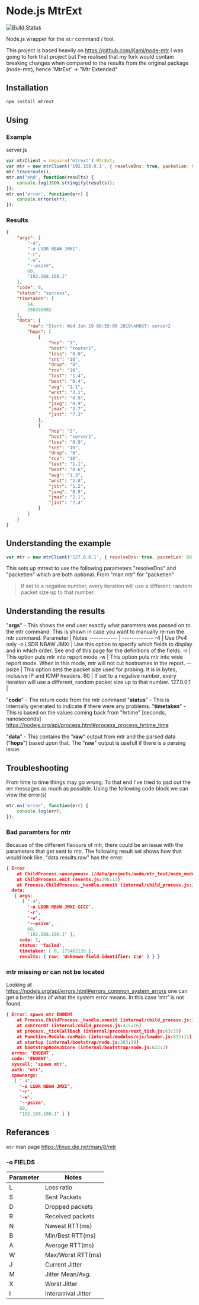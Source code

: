 # Node.js MtrExt

[![Build Status](https://travis-ci.org/ThatOneNeji/node-mtrext.svg?branch=master)](https://travis-ci.org/ThatOneNeji/node-mtrext)

Node.js wrapper for the `mtr` command / tool.

This project is based heavily on https://github.com/Kami/node-mtr 
I was going to fork that project but I've realised that my fork would contain breaking changes when compared to the results from the original package (node-mtr), hence 'MtrExt' -> "Mtr Extended"

## Installation

```bash
npm install mtrext
```

## Using
### Example
server.js
```javascript
var mtrClient = require('mtrext').MtrExt;
var mtr = new mtrClient('192.168.0.1', { resolveDns: true, packetLen: 60 });
mtr.traceroute();
mtr.on('end', function(results) {
    console.log(JSON.stringify(results));
});
mtr.on('error', function(err) {
    console.error(err);
});
```
### Results
```json
{
	"args": [
		"-4",
		"-o LSDR NBAW JMXI",
		"-r",
		"-w",
		"--psize",
		60,
		"192.168.100.1"
	],
	"code": 0,
	"status": "success",
	"timetaken": [
		14,
		258393002
	],
	"data": {
		"raw": "Start: Wed Jun 19 08:55:05 2019\nHOST: server2                         Loss%   Snt Drop   Rcv   Last  Best   Avg  Wrst  Jttr Javg Jmax Jint\n  1.|-- router1           0.0%    10    0    10    1.4   0.4   1.1   3.1   0.9  0.9  2.7  7.3\n  2.|-- server1        0.0%    10    0    10    1.1   0.6   1.3   2.8   1.2  0.9  2.1  7.4\n",
		"hops": [
			{
				"hop": "1",
				"host": "router1",
				"loss": "0.0",
				"snt": "10",
				"drop": "0",
				"rcv": "10",
				"last": "1.4",
				"best": "0.4",
				"avg": "1.1",
				"wrst": "3.1",
				"jttr": "0.9",
				"javg": "0.9",
				"jmax": "2.7",
				"jint": "7.3"
			},
			{
				"hop": "2",
				"host": "server1",
				"loss": "0.0",
				"snt": "10",
				"drop": "0",
				"rcv": "10",
				"last": "1.1",
				"best": "0.6",
				"avg": "1.3",
				"wrst": "2.8",
				"jttr": "1.2",
				"javg": "0.9",
				"jmax": "2.1",
				"jint": "7.4"
			}
		]
	}
}
```

## Understanding the example
```javascript
var mtr = new mtrClient('127.0.0.1', { resolveDns: true, packetLen: 60 });
```
This sets up mtrext to use the following parameters "resolveDns" and "packetlen" which are both optional.
From "man mtr" for "packetlen"
> If set to a negative number, every iteration will use a different, random packet size up to that number.

## Understanding the results
"**args**" - This shows the end user exactly what paramters was passed on to the mtr command. This is shown in case you want to manually re-run the mtr command.
Parameter | Notes
------------ | -------------
-4 | Use IPv4 only
-o LSDR NBAW JMXI | Use this option to specify which fields to display and in which order. See end of this page for the definitions of the fields.
-r | This option puts mtr into report mode
-w | This option puts mtr into wide report mode.  When in this mode, mtr will not cut hostnames in the report.
--psize | This option sets the packet size used for probing.  It is in bytes, inclusive IP and ICMP headers.
60 | If set to a negative number, every iteration will use a different, random packet size up to that number.
127.0.0.1 | 
		
"**code**" - The return code from the mtr command
"**status**" - This is internally generated to indicate if there were any problems.
"**timetaken**" - This is based on the values coming back from "hrtime" [seconds, nanoseconds]  https://nodejs.org/api/process.html#process_process_hrtime_time 

"**data**" - This contains the "**raw**" output from mtr and the parsed data ("**hops**") based upon that. The "**raw**" output is usefull if there is a parsing issue.

## Troubleshooting
From time to time things may go wrong. To that end I've tried to pad out the err messages as much as possible.
Using the following code block we can view the error(s)
```javascript
mtr.on('error', function(err) {
    console.log(err);
});
```
### Bad paramters for mtr
Because of the different flavours of mtr, there could be an issue with the parameters that get sent to mtr. The following result set shows how that would look like. "data.results.raw" has the error.
```json
{ Error
    at ChildProcess.<anonymous> (/data/projects/node/mtr_test/node_modules/mtrext/lib/mtrext.js:113:19)
    at ChildProcess.emit (events.js:198:13)
    at Process.ChildProcess._handle.onexit (internal/child_process.js:248:12)
  data:
   { args:
      [ '-4',
        '-o LSDR NBAW JMXI CCCC',
        '-r',
        '-w',
        '--psize',
        60,
        '192.168.100.1' ],
     code: 1,
     status: 'failed',
     timetaken: [ 0, 175462135 ],
     results: { raw: 'Unknown field identifier: C\n' } } }
```

### mtr missing or can not be located
Looking at https://nodejs.org/api/errors.html#errors_common_system_errors one can get a better idea of what the system error means. In this case 'mtr' is not found.
```json
{ Error: spawn mtr ENOENT
    at Process.ChildProcess._handle.onexit (internal/child_process.js:240:19)
    at onErrorNT (internal/child_process.js:415:16)
    at process._tickCallback (internal/process/next_tick.js:63:19)
    at Function.Module.runMain (internal/modules/cjs/loader.js:832:11)
    at startup (internal/bootstrap/node.js:283:19)
    at bootstrapNodeJSCore (internal/bootstrap/node.js:622:3)
  errno: 'ENOENT',
  code: 'ENOENT',
  syscall: 'spawn mtr',
  path: 'mtr',
  spawnargs:
   [ '-4',
     '-o LSDR NBAW JMXI',
     '-r',
     '-w',
     '--psize',
     60,
     '192.168.100.1' ] }
```

## Referances 
`mtr` man page https://linux.die.net/man/8/mtr

### -o FIELDS
Parameter | Notes
------------ | -------------
L | Loss ratio          
S | Sent Packets        
D | Dropped packets     
R | Received packets    
N | Newest RTT(ms)      
B | Min/Best RTT(ms)    
A | Average RTT(ms)     
W | Max/Worst RTT(ms)   
J | Current Jitter      
M | Jitter Mean/Avg.    
X | Worst Jitter        
I | Interarrival Jitter 
